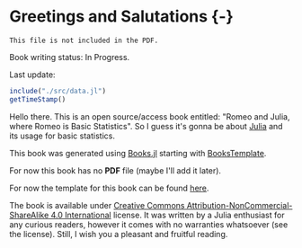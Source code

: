 # Greetings and Salutations {-}

```{=comment}
This file is not included in the PDF.
```

Book writing status: In Progress.

Last update:

```jl
include("./src/data.jl")
getTimeStamp()
```

Hello there. This is an open source/access book entitled: "Romeo and Julia, where Romeo is Basic Statistics".
So I guess it's gonna be about [Julia](https://julialang.org/) and its usage for basic statistics.

This book was generated using [Books.jl](https://github.com/JuliaBooks/Books.jl) starting with [BooksTemplate](https://github.com/JuliaBooks/BookTemplate).

For now this book has no **PDF** file (maybe I'll add it later).

For now the template for this book can be found [here](https://github.com/b-lukaszuk/RJ_BS_eng).

The book is available under [Creative Commons Attribution-NonCommercial-ShareAlike 4.0 International](http://creativecommons.org/licenses/by-nc-sa/4.0/) license. It was written by a Julia enthusiast for any curious readers, however it comes with no warranties whatsoever (see the license). Still, I wish you a pleasant and fruitful reading.
